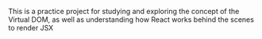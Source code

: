 This is a practice project for studying and exploring the concept of the Virtual DOM, as well as understanding how React works behind the scenes to render JSX
